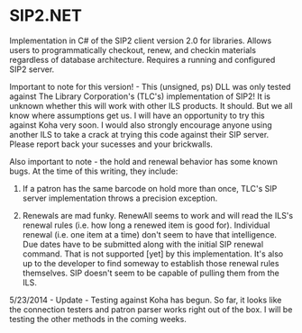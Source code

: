 SIP2.NET
========

Implementation in C# of the SIP2 client version 2.0 for libraries.  Allows users to programmatically checkout, renew, and checkin materials regardless of database architecture.  Requires a running and configured SIP2 server. 


Important to note for this version! - This (unsigned, ps) DLL was only tested against The Library Corporation's (TLC's) implementation of SIP2!  It is unknown whether this will work with other ILS products.  It should.  But we all know where assumptions get us.  I will have an opportunity to try this against Koha very soon.  I would also strongly encourage anyone using another ILS to take a crack at trying this code against their SIP server.  Please report back your sucesses and your brickwalls.

Also important to note - the hold and renewal behavior has some known bugs.  At the time of this writing, they include:


1) If a patron has the same barcode on hold more than once, TLC's SIP server implementation throws a precision exception.


2) Renewals are mad funky.  RenewAll seems to work and will read the ILS's renewal rules (i.e. how long a renewed item is
   good for).  Individual renewal (i.e. one item at a time) don't seem to have that intelligence.  Due dates have to be      submitted along with the initial SIP renewal command.  That is not supported [yet] by this implementation.  It's also     up to the developer to find someway to establish those renewal rules themselves.  SIP doesn't seem to be capable of       pulling them from the ILS.
   
   
5/23/2014 - Update - Testing against Koha has begun.  So far, it looks like the connection testers and patron parser works right out of the box.  I will be testing the other methods in the coming weeks.
